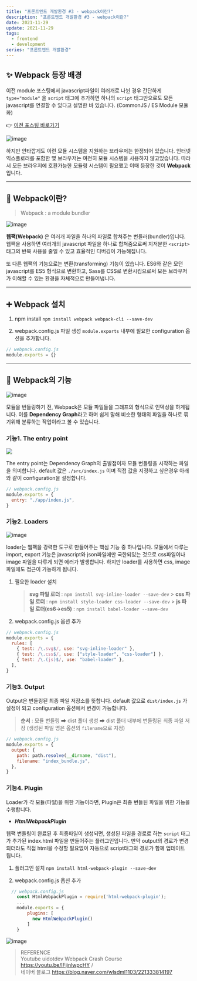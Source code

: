 ```yaml
---
title: "프론트엔드 개발환경 #3 - webpack이란?"
description: "프론트엔드 개발환경 #3 - webpack이란?"
date: 2021-11-29
update: 2021-11-29
tags:
  - frontend
  - development
series: "프론트엔드 개발환경"
---
```


## ✨ Webpack 등장 배경

이전 module 포스팅에서 javascript파일이 여러개로 나뉜 경우 간단하게 `type="module"` 을 `script` 태그에 추가하면 하나의 `script` 태그만으로도 모든 javascript를 연결할 수 있다고 설명한 바 있습니다. (CommonJS / ES Module 모듈화)

👉 [이전 포스팅 바로가기 ](https://devjoylee.github.io/dev-module)

![image](https://images.velog.io/images/joyact/post/dfabe050-6ecc-4706-9e40-208164cb5621/image.png)

하지만 안타깝게도 이런 모듈 시스템을 지원하는 브라우저는 한정되어 있습니다. 인터넷 익스플로러를 포함한 몇 브라우저는 여전히 모듈 시스템을 사용하지 않고있습니다. 따라서 모든 브라우저에 호환가능한 모듈링 시스템이 필요했고 이때 등장한 것이 **Webpack** 입니다.

---

## 🧐 Webpack이란?

> Webpack : a module bundler

![image](https://images.velog.io/images/joyact/post/d47c7828-ea1a-4844-bf88-d950f185899c/image.png)

**웹팩(Webpack)** 은 여러개 파일을 하나의 파일로 합쳐주는 번들러(bundler)입니다. 웹팩을 사용하면 여러개의 javascript 파일을 하나로 합쳐줌으로써 지저분한 `<script>` 태그의 반복 사용을 줄일 수 있고 효율적인 디버깅이 가능해집니다.

또 다른 웹팩의 기능으로는 변환(transforming) 기능이 있습니다. ES6와 같은 모던 javascript를 ES5 형식으로 변환하고, Sass를 CSS로 변환시킴으로써 모든 브라우저가 이해할 수 있는 환경을 자체적으로 만들어냅니다.

---

## ➕ Webpack 설치

1. npm install
   `npm install webpack webpack-cli --save-dev`

2. webpack.config.js 파일 생성
   `module.exports` 내부에 필요한 configuration 옵션을 추가합니다.

```javascript
// webpack.config.js
module.exports = {}
```

---

## 🚀 Webpack의 기능

![image](https://images.velog.io/images/joyact/post/835b56bd-c22f-4fdf-b49f-57559b59a90d/Full-Stack-Introduction-to-Webpack.docx-2.jpg)

모듈을 번들링하기 전, Webpack은 모듈 파일들을 그래프의 형식으로 인덱싱을 하게됩니다. 이를 **Dependency Graph**라고 하며 쉽게 말해 비슷한 형태의 파일을 하나로 묶기위해 분류하는 작업이라고 볼 수 있습니다.
<br />

### 기능1. The entry point

![](https://images.velog.io/images/joyact/post/2afea557-9875-4a91-ac40-94117260cc6a/image.png)

The entry point는 Dependency Graph의 출발점이자 모듈 번들링을 시작하는 파일을 의미합니다. default 값은 `./src/index.js` 이며 직접 값을 지정하고 싶은경우 아래와 같이 configuration을 설정합니다.

```javascript
// webpack.config.js
module.exports = {
  entry: "./app/index.js",
}
```

### 기능2. Loaders

![image](https://images.velog.io/images/joyact/post/877e8797-5b3d-490e-9076-b428a968acf8/image.png)

loader는 웹팩을 강력한 도구로 만들어주는 핵심 기능 중 하나입니다. 모듈에서 다루는 import, export 기능은 javascript와 json파일에만 국한되있는 것으로 css파일이나 image 파일을 다루게 되면 에러가 발생합니다. 하지만 loader를 사용하면 css, image 파일에도 접근이 가능하게 됩니다.

1. 필요한 loader 설치

   > **svg 파일 로더** : `npm install svg-inline-loader --save-dev` > **css 파일 로더** : `npm install style-loader css-loader --save-dev` > **js 파일 로더(es6->es5)** : `npm install babel-loader --save-dev`

2. webpack.config.js 옵션 추가

```javascript
// webpack.config.js
module.exports = {
  rules: [
    { test: /\.svg$/, use: "svg-inline-loader" },
    { test: /\.css$/, use: ["style-loader", "css-loader"] },
    { test: /\.(js)$/, use: "babel-loader" },
  ],
}
```

### 기능3. Output

Output은 번들링된 최종 파일 저장소를 뜻합니다. default 값으로 `dist/index.js` 가 설정이 되고 configuration 옵션에서 변경이 가능합니다.

> **순서** : 모듈 번들링 ➡ dist 폴더 생성 ➡ dist 폴더 내부에 번들링된 최종 파일 저장
> (생성된 파일 명은 옵션의 `filename`으로 지정)

```javascript
// webpack.config.js
module.exports = {
  output: {
    path: path.resolve(__dirname, "dist"),
    filename: "index_bundle.js",
  },
}
```

### 기능4. Plugin

Loader가 각 모듈(파일)을 위한 기능이라면, Plugin은 최종 번들된 파일을 위한 기능을 수행합니다.

- _**HtmlWebpackPlugin**_

웹팩 번들링이 완료된 후 최종파일이 생성되면, 생성된 파일을 경로로 하는 `script` 태그가 추가된 index.html 파일을 만들어주는 플러그인입니다. 만약 output의 경로가 변경되더라도 직접 html을 수정할 필요없이 자동으로 script태그의 경로가 함께 업데이트 됩니다.

1. 플러그인 설치
   `npm install html-webpack-plugin --save-dev`

2. webpack.config.js 옵션 추가

```javascript
  // webpack.config.js
	const HtmlWebpackPlugin = require('html-webpack-plugin');
	...
	module.exports = {
    	plugins: [
          new HtmlWebpackPlugin()
        ]
    }
```

![image](https://images.velog.io/images/joyact/post/ebea04b9-b261-4f62-911d-79da4c2a7635/image.png)

> REFERENCE <br /> Youtube uidotdev Webpack Crash Course https://youtu.be/lFjinlwpcHY / <br /> 네이버 블로그 https://blog.naver.com/wlsdml1103/221333814197
